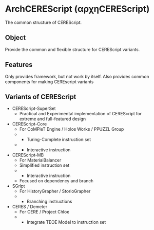 ArchCEREScript (αρχηCEREScript)
====

The common structure of CEREScript.

## Object

Provide the common and flexible structure for CEREScript variants.

## Features

Only provides framework, but not work by itself.
Also provides common components for making CEREscript variants

## Variants of CEREScript

* CEREScript-SuperSet
  * Practical and Experimental implementation of CEREScript for extreme and full-featured design
* CEREScript-Core
  * For CoMPleT Engine / Holos Works / PPUZZL Group
  * + Turing-Complete instruction set
  * + Interactive instruction
* CEREScript-MB
  * For MaterialBalancer
  * Simplified instruction set
  * - Interactive instruction
  * Focused on dependency and branch
* SGript
  * For HistoryGrapher / StorioGrapher
  * + Branching instructions
* CERES / Demeter
  * For CERE / Project Chloe
  * + Integrate TEOE Model to instruction set
